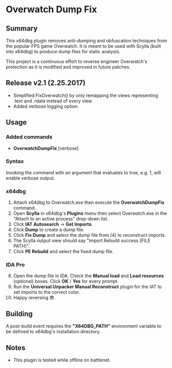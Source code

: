 # Overwatch Dump Fix

## Summary

This x64dbg plugin removes anti-dumping and obfuscation techniques from the popular FPS game Overwatch. It is meant to be used with Scylla (built into x64dbg) to produce dump files for static analysis.

This project is a continuous effort to reverse engineer Overwatch's protection as it is modified and improved in future patches.

## Release v2.1 (2.25.2017)

- Simplified FixOverwatch() by only remapping the views representing .text and .rdata instead of every view.
- Added verbose logging option.

## Usage

### Added commands

- **OverwatchDumpFix** [verbose]

### Syntax

Invoking the command with an argument that evaluates to true, e.g. 1, will enable verbose output.

### x64dbg

1. Attach x64dbg to Overwatch.exe then execute the **OverwatchDumpFix** command.
2. Open **Scylla** in x64dbg's **Plugins** menu then select Overwatch.exe in the "Attach to an active process" drop-down list.
3. Click **IAT Autosearch** -> **Get Imports**.
4. Click **Dump** to create a dump file.
5. Click **Fix Dump** and select the dump file from (4) to reconstruct imports.
6. The Scylla output view should say "Import Rebuild success [FILE PATH]".
7. Click **PE Rebuild** and select the fixed dump file.

### IDA Pro

8. Open the dump file in IDA. Check the **Manual load** and **Load resources** (optional) boxes.  Click **OK** / **Yes** for every prompt.
9. Run the **Universal Unpacker Manual Reconstruct** plugin for the IAT to set imports to the correct color.
10. Happy reversing :sunglasses:.

## Building

A post-build event requires the **"X64DBG_PATH"** environment variable to be defined to x64dbg's installation directory.

## Notes

- This plugin is tested while offline on battlenet.